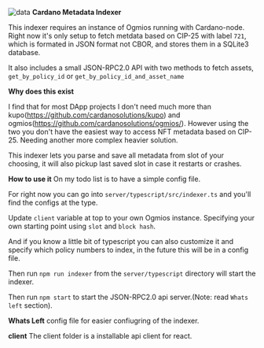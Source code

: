 
![data](https://github.com/user-attachments/assets/b61693db-e44d-4e12-9a2d-b555ccc36525)
**Cardano Metadata Indexer**

This indexer requires an instance of Ogmios running with Cardano-node. 
Right now it's only setup to fetch metdata based on CIP-25 with label `721`, which is formated in JSON format not CBOR,
and stores them in a SQLite3 database.

It also includes a small JSON-RPC2.0 API with two methods to fetch assets, `get_by_policy_id` or `get_by_policy_id_and_asset_name`

**Why does this exist**

I find that for most DApp projects I don't need much more than kupo(https://github.com/cardanosolutions/kupo) and ogmios(https://github.com/cardanosolutions/ogmios/). However using the two you don't have the easiest way to access NFT metadata based on CIP-25.
Needing another more complex heavier solution.

This indexer lets you parse and save all metadata from slot of your choosing, it will also pickup last saved slot in case it restarts or crashes.

**How to use it**
On my todo list is to have a simple config file. 

For right now you can go into `server/typescript/src/indexer.ts` and you'll find the configs at the type.

Update `client` variable at top to your own Ogmios instance.
Specifying your own starting point using `slot` and `block hash`.

And if you know a little bit of typescript you can also customize it and specify which policy numbers to index, in the future this will be in a config file.

Then run `npm run indexer` from the `server/typescript` directory will start the indexer.

Then run `npm start` to start the JSON-RPC2.0 api server.(Note: read `Whats left` section).

**Whats Left**
config file for easier confiugring of the indexer.

**client**
The client folder is a installable api client for react.
